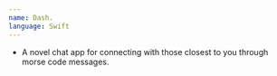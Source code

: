 ```yaml
---
name: Dash.
language: Swift
---
```

- A novel chat app for connecting with those closest to you through morse code messages.
